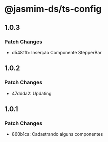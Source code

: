 # @jasmim-ds/ts-config

## 1.0.3

### Patch Changes

- d5481fb: Inserção Componente StepperBar

## 1.0.2

### Patch Changes

- 47ddda2: Updating

## 1.0.1

### Patch Changes

- 860b1ca: Cadastrando alguns componentes
